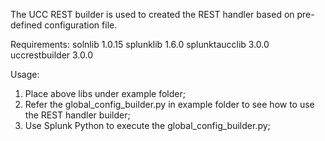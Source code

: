 The UCC REST builder is used to created the REST handler based on pre-defined configuration file.

Requirements:
solnlib 1.0.15
splunklib 1.6.0
splunktaucclib 3.0.0
uccrestbuilder 3.0.0

Usage:
1. Place above libs under example folder;
2. Refer the global_config_builder.py in example folder to see how to use the REST handler builder;
3. Use Splunk Python to execute the global_config_builder.py;
